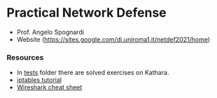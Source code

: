 # Practical Network Defense

- Prof. Angelo Spognardi
- Website (https://sites.google.com/di.uniroma1.it/netdef2021/home)

### Resources

- In [tests](https://github.com/edoardottt/MSc-CyberSecurity-Sapienza/tree/main/Practical-Network-Defense/tests) folder there are solved exercises on Kathara.
- [iptables tutorial](https://www.frozentux.net/iptables-tutorial/iptables-tutorial.html)
- [Wireshark cheat sheet](https://www.comparitech.com/net-admin/wireshark-cheat-sheet/)
